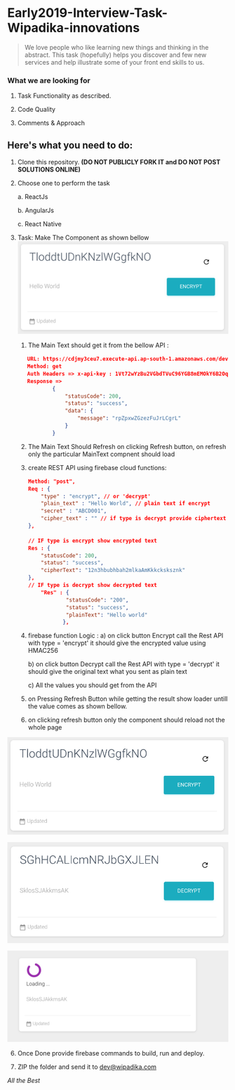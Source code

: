 # Early2019-Interview-Task-Wipadika-innovations

>We love people who like learning new things and thinking in the abstract. This task (hopefully) helps you discover and few new services and help illustrate some of your front end skills to us.

### What we are looking for

1) Task Functionality as described. 

2) Code Quality

3) Comments & Approach

## Here's what you need to do:

1) Clone this repository. **(DO NOT PUBLICLY FORK IT and DO NOT POST SOLUTIONS ONLINE)**

2) Choose one to perform the task

    a. ReactJs

    b. AngularJs

    c. React Native

3) Task: Make The Component as shown bellow
![](images/image3.png)
    1. The Main Text should get it from the bellow API :
     ```json
        URL: https://cdjmy3ceu7.execute-api.ap-south-1.amazonaws.com/dev/message
        Method: get
        Auth Headers => x-api-key : 1Vt72wYzBu2VGbdTVuC96YGB8mEMOkY6B2OqsSyb
        Response => 
                {
                    "statusCode": 200,
                    "status": "success",
                    "data": {
                        "message": "rpZpxwZGzezFuJrLCgrL"
                    }
                }
     ```
   2. The Main Text Should Refresh on clicking Refresh button, on refresh only the particular MainText compnent should load

   3. create REST API using firebase cloud functions:
        ```json
        Method: "post",
        Req : {
            "type" : "encrypt", // or 'decrypt'
            "plain_text" : "Hello World", // plain text if encrypt
            "secret" : "ABCD001",
            "cipher_text" : "" // if type is decrypt provide ciphertext
        },

        // IF type is encrypt show encrypted text
        Res : {
            "statusCode": 200,
            "status": "success",
            "cipherText": "12n3hbubhbah2mlkaAmKkkcksksznk"
        },
        // IF type is decrypt show decrypted text
            "Res" : {
                    "statusCode": "200",
                    "status": "success",
                    "plainText": "Hello world"
                   },
       ```
   
   4. firebase function Logic : 
        a) on click button Encrypt call the Rest API with type = 'encrypt' it should give the encrypted value using HMAC256

        b) on click button Decrypt call the Rest API with type = 'decrypt' it should give the original text what you sent as plain text
        
        c) All the values you should get from the API 
        
   5. on Pressing Refresh Button while getting the result show loader untill the value comes as shown bellow.
    
   6. on clicking refresh button only the component should reload not the whole page

![](images/image3.png)

![](images/image1.png)


![](images/image2.png)

6) Once Done provide firebase commands to build, run and deploy.

7) ZIP the folder and send it to dev@wipadika.com

*All the Best*
